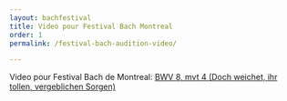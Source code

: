 ```yaml
---
layout: bachfestival
title: Video pour Festival Bach Montreal
order: 1
permalink: /festival-bach-audition-video/

---
```



Video pour Festival Bach de Montreal: [BWV 8, mvt 4 (Doch weichet, ihr tollen, vergeblichen Sorgen)](https://photos.google.com/share/AF1QipMS7nooyveJrJ8SaUeCTPdOaKxs3Ru6dV-MGa6Car_2-UISqEz30z3eMt7jlx7EAg?key=MEhQOHdPemtoVm51TlhaUDFmN05XNm41akRTTFRR) 


